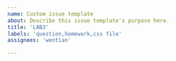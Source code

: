 ```yaml
---
name: Custom issue template 
about: Describe this issue template's purpose here.
title: 'LAB3'
labels: 'question,homework,css file'
assignees: 'wentian'

---
```

